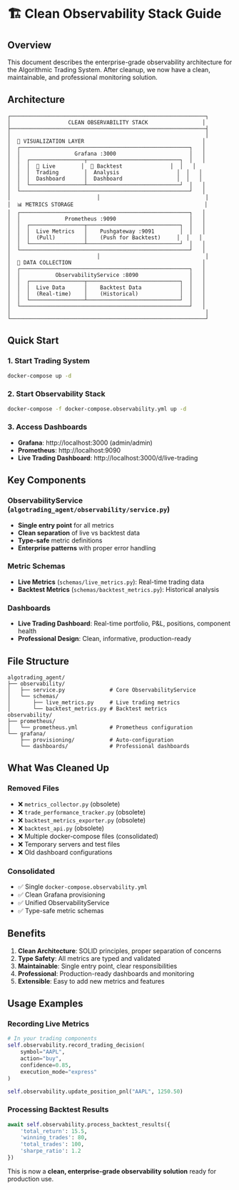 # 🏗️ Clean Observability Stack Guide

## Overview

This document describes the enterprise-grade observability architecture for the Algorithmic Trading System. After cleanup, we now have a clean, maintainable, and professional monitoring solution.

## Architecture

```
┌─────────────────────────────────────────────────────────────┐
│                  CLEAN OBSERVABILITY STACK                 │
├─────────────────────────────────────────────────────────────┤
│                                                             │
│  🎯 VISUALIZATION LAYER                                     │
│  ┌─────────────────────────────────────────────────────┐   │
│  │                 Grafana :3000                       │   │
│  │  ┌─────────────────┬─────────────────────────────┐  │   │
│  │  │  🔴 Live        │  🧪 Backtest               │  │   │
│  │  │  Trading        │  Analysis                  │  │   │
│  │  │  Dashboard      │  Dashboard                 │  │   │
│  │  └─────────────────┴─────────────────────────────┘  │   │
│  └─────────────────────────────────────────────────────┘   │
│                           │                                 │
│  📊 METRICS STORAGE                                         │
│  ┌─────────────────────────────────────────────────────┐   │
│  │              Prometheus :9090                       │   │
│  │  ┌─────────────────┬─────────────────────────────┐  │   │
│  │  │  Live Metrics   │    Pushgateway :9091        │  │   │
│  │  │  (Pull)         │    (Push for Backtest)     │  │   │
│  │  └─────────────────┴─────────────────────────────┘  │   │
│  └─────────────────────────────────────────────────────┘   │
│                           │                                 │
│  🔄 DATA COLLECTION                                         │
│  ┌─────────────────────────────────────────────────────┐   │
│  │           ObservabilityService :8090                │   │
│  │  ┌─────────────────┬─────────────────────────────┐  │   │
│  │  │  Live Data      │    Backtest Data            │  │   │
│  │  │  (Real-time)    │    (Historical)             │  │   │
│  │  └─────────────────┴─────────────────────────────┘  │   │
│  └─────────────────────────────────────────────────────┘   │
│                                                             │
└─────────────────────────────────────────────────────────────┘
```

## Quick Start

### 1. Start Trading System
```bash
docker-compose up -d
```

### 2. Start Observability Stack
```bash
docker-compose -f docker-compose.observability.yml up -d
```

### 3. Access Dashboards
- **Grafana**: http://localhost:3000 (admin/admin)
- **Prometheus**: http://localhost:9090
- **Live Trading Dashboard**: http://localhost:3000/d/live-trading

## Key Components

### ObservabilityService (`algotrading_agent/observability/service.py`)
- **Single entry point** for all metrics
- **Clean separation** of live vs backtest data
- **Type-safe** metric definitions
- **Enterprise patterns** with proper error handling

### Metric Schemas
- **Live Metrics** (`schemas/live_metrics.py`): Real-time trading data
- **Backtest Metrics** (`schemas/backtest_metrics.py`): Historical analysis

### Dashboards
- **Live Trading Dashboard**: Real-time portfolio, P&L, positions, component health
- **Professional Design**: Clean, informative, production-ready

## File Structure

```
algotrading_agent/
├── observability/
│   ├── service.py              # Core ObservabilityService
│   └── schemas/
│       ├── live_metrics.py     # Live trading metrics
│       └── backtest_metrics.py # Backtest metrics
observability/
├── prometheus/
│   └── prometheus.yml          # Prometheus configuration
└── grafana/
    ├── provisioning/           # Auto-configuration
    └── dashboards/             # Professional dashboards
```

## What Was Cleaned Up

### Removed Files
- ❌ `metrics_collector.py` (obsolete)
- ❌ `trade_performance_tracker.py` (obsolete)
- ❌ `backtest_metrics_exporter.py` (obsolete)
- ❌ `backtest_api.py` (obsolete)
- ❌ Multiple docker-compose files (consolidated)
- ❌ Temporary servers and test files
- ❌ Old dashboard configurations

### Consolidated
- ✅ Single `docker-compose.observability.yml`
- ✅ Clean Grafana provisioning
- ✅ Unified ObservabilityService
- ✅ Type-safe metric schemas

## Benefits

1. **Clean Architecture**: SOLID principles, proper separation of concerns
2. **Type Safety**: All metrics are typed and validated
3. **Maintainable**: Single entry point, clear responsibilities
4. **Professional**: Production-ready dashboards and monitoring
5. **Extensible**: Easy to add new metrics and features

## Usage Examples

### Recording Live Metrics
```python
# In your trading components
self.observability.record_trading_decision(
    symbol="AAPL",
    action="buy", 
    confidence=0.85,
    execution_mode="express"
)

self.observability.update_position_pnl("AAPL", 1250.50)
```

### Processing Backtest Results
```python
await self.observability.process_backtest_results({
    'total_return': 15.5,
    'winning_trades': 80,
    'total_trades': 100,
    'sharpe_ratio': 1.2
})
```

This is now a **clean, enterprise-grade observability solution** ready for production use.